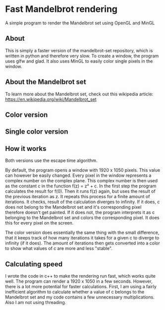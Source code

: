 # Fast Mandelbrot rendering
A simple program to render the Mandelbrot set using OpenGL and MinGL

## About
This is simply a faster version of the mandelbrot-set repository, which is written in python and therefore very slow. To create a window, the program uses glfw and glad. It also uses MinGL to easily color single pixels in the window.

## About the Mandelbrot set
To learn more about the Mandelbrot set, check out this wikipedia article: https://en.wikipedia.org/wiki/Mandelbrot_set

## Color version


## Single color version



## How it works
Both versions use the escape time algorithm.

By default, the program opens a window with 1920 x 1050 pixels. This value can however be easily changed.
Every pixel in the window represents a complex number on the complex plane. This complex number is then used as the constant c in the function f(z) = z² + c. In the first step the program calculates the result for f(0). Then it runs f(z) again, but uses the result of the previous iteration as z. It repeats this process for a finite amount of iterations.
It checks, result of the calculation diverges to infinity. If it does, c does not belong to the Mandelbrot set and it's corresponding pixel therefore doesn't get painted. If it does not, the program interprets it as c belonging to the Mandelbrot set and colors the corresponding pixel.
It does this for every pixel on the screen.

The color version does essentially the same thing with the small difference, that it keeps track of how many iterations it takes for a given c to diverge to infinity (if it does). The amount of iterations then gets converted into a color to show what values of c are more and less "stable".

## Calculating speed
I wrote the code in c++ to make the rendering run fast, which works quite well. The program can render a 1920 x 1050 in a few seconds.
However, there is a lot more potential for faster calculations. First, I am using a fairly inefficient algorithm to calculate whether a value of c belongs to the Mandelbrot set and my code contains a few unnecessary multiplications. Also I am not using threading.